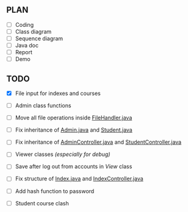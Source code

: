## PLAN
- [ ] Coding
- [ ] Class diagram
- [ ] Sequence diagram
- [ ] Java doc
- [ ] Report
- [ ] Demo

## TODO
- [x] File input for indexes and courses
- [ ] Admin class functions
- [ ] Move all file operations inside [FileHandler.java](source/FileHandler.java)
- [ ] Fix inheritance of [Admin.java](source/Admin.java) and [Student.java](source/Student.java)
- [ ] Fix inheritance of [AdminController.java](source/AdminController.java) and 
[StudentController.java](source/StudentController.java)
- [ ] Viewer classes _(especially for debug)_
- [ ] Save after log out from accounts in _View_ class
- [ ] Fix structure of [Index.java](source/Index.java) and 
[IndexController.java](source/IndexController.java)
- [ ] Add hash function to password
- [ ] Student course clash
  

